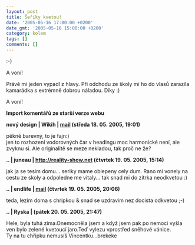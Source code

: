 ```yaml
---
layout: post
title: Šeříky kvetou!
date: '2005-05-16 17:00:00 +0200'
date_gmt: '2005-05-16 15:00:00 +0200'
category: kolem
tags: []
comments: []
---
```

<p>:-)</p>
<p>A voní!</p>
<p>Právě mi jeden vypadl z hlavy. Při odchodu ze školy mi ho do vlasů zarazila<br />
kamarádka s extrémně dobrou náladou. Díky :)</p>
<p>A voní!</p>
<div class="import-komentaru">
<p><strong>Import komentářů ze starší verze webu</strong></p>
<div class="comment">
<p style="font-weight:bold"><span class="compredmet">nový design</span> | <span class="comname">Wikih</span> |  <a href="mailto:ondrejmaca@centrum.cz">mail</a>  <a href=""></a> (středa&nbsp;18.&nbsp;05.&nbsp;2005,&nbsp;19:01)</p>
<p>pěkně barevný, to je fajn:) <br> jen to rozhození vodorovných čar v headingu moc harmonické není, ale zvyknu si. Ale originalitě se meze nekladou, tak proč ne že? </p>
</div>
<div class="comment">
<p style="font-weight:bold"><span class="compredmet">..</span> | <span class="comname">juneau</span> |  <a href="http://reality-show.net">http://reality-show.net</a> (čtvrtek&nbsp;19.&nbsp;05.&nbsp;2005,&nbsp;15:14)</p>
<p>jak ja se tesim domu... seriky mame oblepeny cely dum. Rano mi vonely na cestu ze skoly a odpoledne me vitaly... tak snad mi do zitrka neodkvetou :) </p>
</div>
<div class="comment">
<p style="font-weight:bold"><span class="compredmet">..</span> | <span class="comname">endlife</span> |  <a href="mailto:jan.martinek@post.cz">mail</a> (čtvrtek&nbsp;19.&nbsp;05.&nbsp;2005,&nbsp;20:06)</p>
<p>teda, lezim doma s chripkou &amp; snad se uzdravim nez docista odkvetou ;-) </p>
</div>
<div class="comment">
<p style="font-weight:bold"><span class="compredmet">..</span> | <span class="comname">Ryska</span> | (pátek&nbsp;20.&nbsp;05.&nbsp;2005,&nbsp;21:47)</p>
<p>Hele, byla tuhá zima.Onemocněla jsem a když jsem pak po nemoci vyšla ven bylo zelené kvetoucí jaro.Teď vylezu vprostřed sněhové vánice.  <br> Ty na tu chřipku nemusíš Vincentku...brekeke </p>
</div>
</div>
